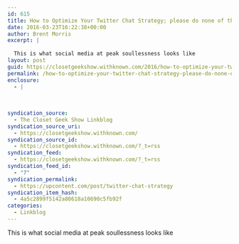 ```yaml
---
id: 615
title: How to Optimize Your Twitter Chat Strategy; please do none of these things
date: 2016-03-23T16:22:38+00:00
author: Brent Morris
excerpt: |
  
  This is what social media at peak soullessness looks like
layout: post
guid: https://closetgeekshow.withknown.com/2016/how-to-optimize-your-twitter-chat-strategy-please-do-none
permalink: /how-to-optimize-your-twitter-chat-strategy-please-do-none-of-these-things/
enclosure:
  - |
    
    
    
syndication_source:
  - The Closet Geek Show Linkblog
syndication_source_uri:
  - https://closetgeekshow.withknown.com/
syndication_source_id:
  - https://closetgeekshow.withknown.com/?_t=rss
syndication_feed:
  - https://closetgeekshow.withknown.com/?_t=rss
syndication_feed_id:
  - "7"
syndication_permalink:
  - https://upcontent.com/post/twitter-chat-strategy
syndication_item_hash:
  - 4a5c2899f5142a80618a10690c5fb92f
categories:
  - Linkblog
---
```

<div class="known-bookmark">
  <p>
    This is what social media at peak soullessness looks like
  </p>
</div>